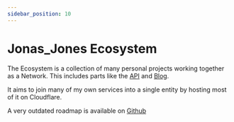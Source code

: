 ```yaml
---
sidebar_position: 10
---
```


# Jonas_Jones Ecosystem

The Ecosystem is a collection of many personal projects working together as a Network. This includes parts like the [API](/api) and [Blog](https://blog.jonasjones.dev).

It aims to join many of my own services into a single entity by hosting most of it on Cloudflare.

A very outdated roadmap is available on [Github](https://github.com/users/JonasunderscoreJones/projects/2)